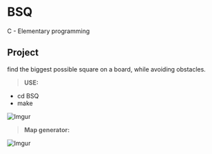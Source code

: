 # BSQ
C - Elementary programming

Project
---------
find the biggest possible square on a board, while avoiding obstacles.

>**USE:**

- cd BSQ
- make

![Imgur](http://i.imgur.com/CiUs2i3.png)

>**Map generator:**

![Imgur](http://i.imgur.com/voc93oI.png)
